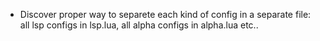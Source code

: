 - Discover proper way to separete each kind of config in a separate file: all lsp configs in lsp.lua, all alpha configs in alpha.lua etc..
